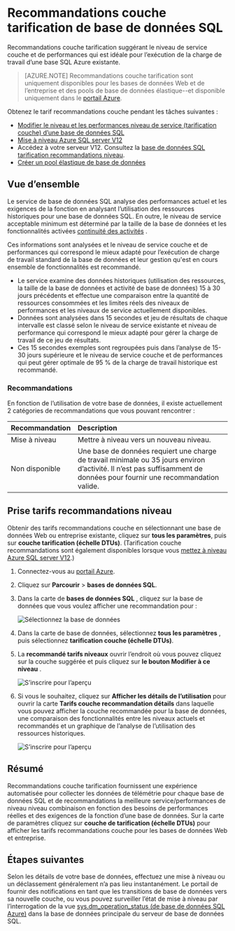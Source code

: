 <properties 
   pageTitle="Tarifs recommandations niveau pour la base de données SQL Azure" 
   description="Lorsque vous modifiez les tarifs niveaux dans le portail Azure, tarifs recommandations couche est fournis recommander la couche qui correspond le mieux adapté à la charge de travail un existant Azure SQL de bases de données en cours d’exécution. Niveaux de tarification décrire le niveau de performances et de niveau de service d’une base de données SQL." 
   services="sql-database" 
   documentationCenter="" 
   authors="stevestein" 
   manager="jhubbard" 
   editor="monicar"/>

<tags
   ms.service="sql-database"
   ms.devlang="na"
   ms.topic="article"
   ms.tgt_pltfrm="na"
   ms.workload="data-management" 
   ms.date="08/08/2016"
   ms.author="sstein"/>

# <a name="sql-database-pricing-tier-recommendations"></a>Recommandations couche tarification de base de données SQL

 Recommandations couche tarification suggérant le niveau de service couche et de performances qui est idéale pour l’exécution de la charge de travail d’une base SQL Azure existante.

> [AZURE.NOTE] Recommandations couche tarification sont uniquement disponibles pour les bases de données Web et de l’entreprise et des pools de base de données élastique--et disponible uniquement dans le [portail Azure](https://portal.azure.com/).


Obtenez le tarif recommandations couche pendant les tâches suivantes :

- [Modifier le niveau et les performances niveau de service (tarification couche) d’une base de données SQL](sql-database-scale-up.md)
- [Mise à niveau Azure SQL server V12](sql-database-upgrade-server-portal.md)
- Accédez à votre serveur V12. Consultez la [base de données SQL tarification recommandations niveau](sql-database-service-tier-advisor.md).
- [Créer un pool élastique de base de données](sql-database-elastic-pool.md#elastic-database-pool-pricing-tier-recommendations)





## <a name="overview"></a>Vue d’ensemble

Le service de base de données SQL analyse des performances actuel et les exigences de la fonction en analysant l’utilisation des ressources historiques pour une base de données SQL. En outre, le niveau de service acceptable minimum est déterminé par la taille de la base de données et les fonctionnalités activées [continuité des activités](sql-database-business-continuity.md) . 

Ces informations sont analysées et le niveau de service couche et de performances qui correspond le mieux adapté pour l’exécution de charge de travail standard de la base de données et leur gestion qu'est en cours ensemble de fonctionnalités est recommandé.

- Le service examine des données historiques (utilisation des ressources, la taille de la base de données et activité de base de données) 15 à 30 jours précédents et effectue une comparaison entre la quantité de ressources consommées et les limites réels des niveaux de performances et les niveaux de service actuellement disponibles.
- Données sont analysées dans 15 secondes et jeu de résultats de chaque intervalle est classé selon le niveau de service existante et niveau de performance qui correspond le mieux adapté pour gérer la charge de travail de ce jeu de résultats.
- Ces 15 secondes exemples sont regroupées puis dans l’analyse de 15-30 jours supérieure et le niveau de service couche et de performances qui peut gérer optimale de 95 % de la charge de travail historique est recommandé.

### <a name="recommendations"></a>Recommandations

En fonction de l’utilisation de votre base de données, il existe actuellement 2 catégories de recommandations que vous pouvant rencontrer :


| Recommandation | Description |
| :--- | :--- |
| Mise à niveau | Mettre à niveau vers un nouveau niveau. |
| Non disponible | Une base de données requiert une charge de travail minimale ou 35 jours environ d’activité. Il n’est pas suffisamment de données pour fournir une recommandation valide. |

## <a name="getting-pricing-tier-recommendations"></a>Prise tarifs recommandations niveau

Obtenir des tarifs recommandations couche en sélectionnant une base de données Web ou entreprise existante, cliquez sur **tous les paramètres**, puis sur **couche tarification (échelle DTUs)**. (Tarification couche recommandations sont également disponibles lorsque vous [mettez à niveau Azure SQL server V12](sql-database-upgrade-server-portal.md).)

1. Connectez-vous au [portail Azure](https://portal.azure.com/).
2. Cliquez sur **Parcourir** > **bases de données SQL**.
4. Dans la carte de **bases de données SQL** , cliquez sur la base de données que vous voulez afficher une recommandation pour :

    ![Sélectionnez la base de données][1]

5. Dans la carte de base de données, sélectionnez **tous les paramètres** , puis sélectionnez **tarification couche (échelle DTUs)**.


7. La **recommandé tarifs niveaux** ouvrir l’endroit où vous pouvez cliquez sur la couche suggérée et puis cliquez sur **le bouton Modifier à ce niveau** .

    ![S’inscrire pour l’aperçu][4]

8. Si vous le souhaitez, cliquez sur **Afficher les détails de l’utilisation** pour ouvrir la carte **Tarifs couche recommandation détails** dans laquelle vous pouvez afficher la couche recommandée pour la base de données, une comparaison des fonctionnalités entre les niveaux actuels et recommandés et un graphique de l’analyse de l’utilisation des ressources historiques.

    ![S’inscrire pour l’aperçu][5]



## <a name="summary"></a>Résumé

Recommandations couche tarification fournissent une expérience automatisée pour collecter les données de télémétrie pour chaque base de données SQL et de recommandations la meilleure service/performances de niveau niveau combinaison en fonction des besoins de performances réelles et des exigences de la fonction d’une base de données. Sur la carte de paramètres cliquez sur **couche de tarification (échelle DTUs)** pour afficher les tarifs recommandations couche pour les bases de données Web et entreprise.



## <a name="next-steps"></a>Étapes suivantes

Selon les détails de votre base de données, effectuez une mise à niveau ou un déclassement généralement n’a pas lieu instantanément. Le portail de fournir des notifications en tant que les transitions de base de données vers sa nouvelle couche, ou vous pouvez surveiller l’état de mise à niveau par l’interrogation de la vue [sys.dm_operation_status (de base de données SQL Azure)](https://msdn.microsoft.com/library/dn270022.aspx) dans la base de données principale du serveur de base de données SQL.


<!--Image references-->
[1]: ./media/sql-database-service-tier-advisor/select-database.png
[4]: ./media/sql-database-service-tier-advisor/choose-pricing-tier.png
[5]: ./media/sql-database-service-tier-advisor/usage-details.png


 
